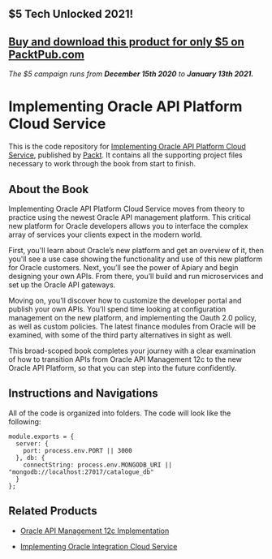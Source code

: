## $5 Tech Unlocked 2021!
[Buy and download this product for only $5 on PacktPub.com](https://www.packtpub.com/)
-----
*The $5 campaign         runs from __December 15th 2020__ to __January 13th 2021.__*

# Implementing Oracle API Platform Cloud Service

This is the code repository for [Implementing Oracle API Platform Cloud Service](https://www.packtpub.com/virtualization-and-cloud/implementing-oracle-api-platform-cloud-service?utm_source=github&utm_medium=repository&utm_campaign=9781788478656), published by [Packt](https://www.packtpub.com/). It contains all the supporting project files necessary to work through the book from start to finish.

## About the Book
Implementing Oracle API Platform Cloud Service moves from theory to practice using the newest Oracle API management platform. This critical new platform for Oracle developers allows you to interface the complex array of services your clients expect in the modern world.

First, you'll learn about Oracle’s new platform and get an overview of it, then you'll see a use case showing the functionality and use of this new platform for Oracle customers. Next, you’ll see the power of Apiary and begin designing your own APIs. From there, you’ll build and run microservices and set up the Oracle API gateways. 

Moving on, you’ll discover how to customize the developer portal and publish your own APIs. You’ll spend time looking at configuration management on the new platform, and implementing the Oauth 2.0 policy, as well as custom policies. The latest finance modules from Oracle will be examined, with some of the third party alternatives in sight as well.

This broad-scoped book completes your journey with a clear examination of how to transition APIs from Oracle API Management 12c to the new Oracle API Platform, so that you can step into the future confidently.

## Instructions and Navigations
All of the code is organized into folders. The code will look like the following:
```
module.exports = {
  server: {
    port: process.env.PORT || 3000
  }, db: {
    connectString: process.env.MONGODB_URI || "mongodb://localhost:27017/catalogue_db"
  }
};
```
## Related Products
* [Oracle API Management 12c Implementation](https://www.packtpub.com/application-development/oracle-api-management-12c-implementation?utm_source=github&utm_medium=repository&utm_campaign=9781785283635)

* [Implementing Oracle Integration Cloud Service](https://www.packtpub.com/virtualization-and-cloud/implementing-oracle-integration-cloud-service?utm_source=github&utm_medium=repository&utm_campaign=9781786460721)
